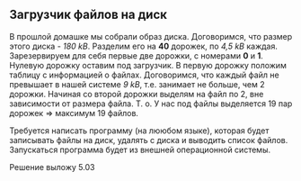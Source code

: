## Загрузчик файлов на диск

В прошлой домашке мы собрали образ диска. Договоримся, что размер этого диска - *180 kB*. Разделим его на **40** дорожек, по *4,5 kB* каждая. Зарезервируем для себя первые две дорожки, с номерами **0** и **1**. Нулевую дорожку оставим под загрузчик. В первую дорожку положим таблицу с информацией о файлах.
Договоримся, что каждый файл не превышает в нашей системе *9 kB*, т.е. занимает не больше, чем 2 дорожки. Начиная со второй дорожки выделям на файл по 2, вне зависимости от размера файла. Т. о. У нас под файлы выделяется 19 пар дорожек => максимум 19 файлов.

Требуется написать программу (на лююбом языке), которая будет записывать файлы на диск, удалять с диска и выводить список файлов. 
Запускаться программа будет из внешней операционной системы.

Решение выложу 5.03